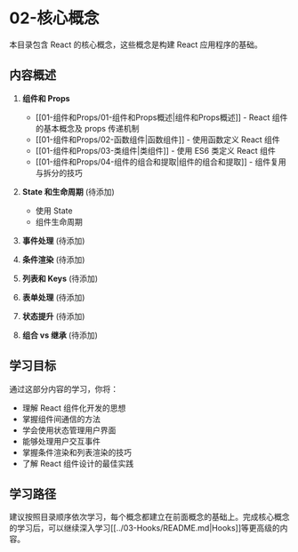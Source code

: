 # 02-核心概念

本目录包含 React 的核心概念，这些概念是构建 React 应用程序的基础。

## 内容概述

1. **组件和 Props**
    - [[01-组件和Props/01-组件和Props概述|组件和Props概述]] - React 组件的基本概念及 props 传递机制
    - [[01-组件和Props/02-函数组件|函数组件]] - 使用函数定义 React 组件
    - [[01-组件和Props/03-类组件|类组件]] - 使用 ES6 类定义 React 组件
    - [[01-组件和Props/04-组件的组合和提取|组件的组合和提取]] - 组件复用与拆分的技巧
2. **State 和生命周期** (待添加)

    - 使用 State
    - 组件生命周期

3. **事件处理** (待添加)

4. **条件渲染** (待添加)

5. **列表和 Keys** (待添加)

6. **表单处理** (待添加)

7. **状态提升** (待添加)

8. **组合 vs 继承** (待添加)

## 学习目标

通过这部分内容的学习，你将：

-   理解 React 组件化开发的思想
-   掌握组件间通信的方法
-   学会使用状态管理用户界面
-   能够处理用户交互事件
-   掌握条件渲染和列表渲染的技巧
-   了解 React 组件设计的最佳实践

## 学习路径

建议按照目录顺序依次学习，每个概念都建立在前面概念的基础上。完成核心概念的学习后，可以继续深入学习[[../03-Hooks/README.md|Hooks]]等更高级的内容。
